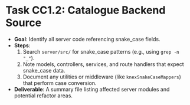 # Task CC1.2: Catalogue Backend Source

- **Goal**: Identify all server code referencing snake_case fields.
- **Steps**:
  1. Search `server/src/` for snake_case patterns (e.g., using `grep -n "_"`).
  2. Note models, controllers, services, and route handlers that expect snake_case data.
  3. Document any utilities or middleware (like `knexSnakeCaseMappers`) that perform case conversion.
- **Deliverable**: A summary file listing affected server modules and potential refactor areas.

